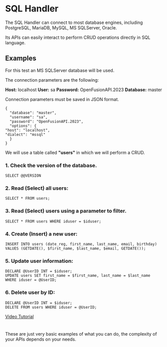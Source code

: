# SQL Handler
The SQL Handler can connect to most database engines, including PostgreSQL, MariaDB, MySQL, MS SQLServer, Oracle.

Its APIs can easily interact to perform CRUD operations directly in SQL language.
 
## Examples
For this test an MS SQLServer database will be used.

The connection parameters are the following:

**Host:** localhost
**User:** sa
**Password:** OpenFusionAPI.2023
**Database:** master

Connection parameters must be saved in JSON format.

	{
	  "database": "master",
	  "username": "sa",
	  "password": "OpenFusionAPI.2023",
	  "options": {
    "host": "localhost",
    "dialect": "mssql"
	  }
	}

We will use a table called **"users"** in which we will perform a CRUD.


### 1. Check the version of the database.

	SELECT @@VERSION 

### 2. Read (Select) all users:

	SELECT * FROM users;

### 3. Read (Select) users using a parameter to filter.

	SELECT * FROM users WHERE iduser = $iduser;

### 4. Create (Insert) a new user:

	INSERT INTO users (date_reg, first_name, last_name, email, birthday) VALUES (GETDATE(), $first_name, $last_name, $email, GETDATE());  

### 5. Update user information:

	DECLARE @UserID INT = $iduser;
	UPDATE users SET first_name = $first_name, last_name = $last_name WHERE iduser = @UserID;


### 6. Delete user by ID:

	DECLARE @UserID INT = $iduser;
	DELETE FROM users WHERE iduser = @UserID;

[Video Tutorial](https://you.cm)

#
These are just very basic examples of what you can do, the complexity of your APIs depends on your needs.
